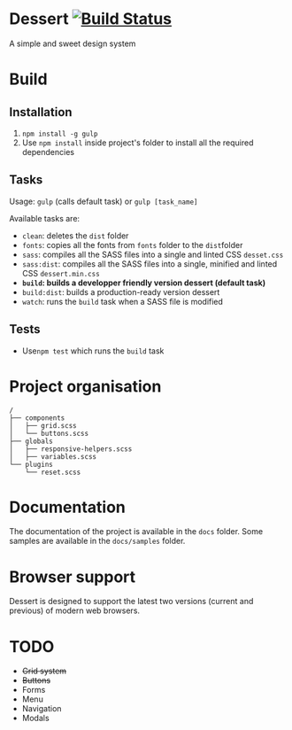 Dessert [![Build Status](https://travis-ci.org/RulzUrLife/dessert.svg)](https://travis-ci.org/RulzUrLife/dessert)
=======

A simple and sweet design system

# Build

## Installation
1. `npm install -g gulp`
2. Use `npm install` inside project's folder to install all the required dependencies

## Tasks
Usage: `gulp` (calls default task) or `gulp [task_name]`

Available tasks are:
* `clean`: deletes the `dist` folder
* `fonts`: copies all the fonts from `fonts` folder to the `dist`folder
* `sass`: compiles all the SASS files into a single and linted CSS `desset.css`
* `sass:dist`: compiles all the SASS files into a single, minified and linted CSS `dessert.min.css`
* **`build`: builds a developper friendly version dessert (default task)**
* `build:dist`: builds a production-ready version dessert
* `watch`: runs the `build` task when a SASS file is modified

## Tests
* Use`npm test` which runs the `build` task

# Project organisation
```
/
├── components
│   ├── grid.scss
│   └── buttons.scss
├── globals
│   ├── responsive-helpers.scss
│   ├── variables.scss
└── plugins
    └── reset.scss
```

# Documentation
The documentation of the project is available in the `docs` folder. Some samples are available in the `docs/samples` folder.

# Browser support
Dessert is designed to support the latest two versions (current and previous) of modern web browsers.

# TODO
* ~~Grid system~~
* ~~Buttons~~
* Forms
* Menu
* Navigation
* Modals
